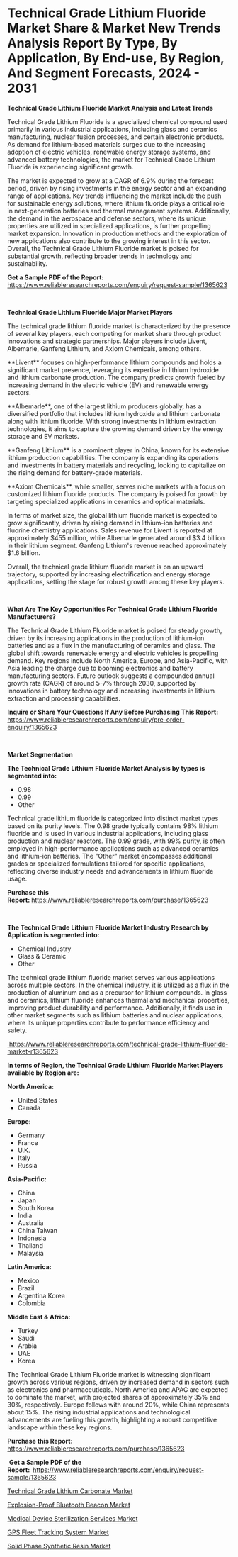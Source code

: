 <p><h1>Technical Grade Lithium Fluoride Market Share & Market New Trends Analysis Report By Type, By Application, By End-use, By Region, And Segment Forecasts, 2024 - 2031</h1></p><p><strong>Technical Grade Lithium Fluoride Market Analysis and Latest Trends</strong></p>
<p><p>Technical Grade Lithium Fluoride is a specialized chemical compound used primarily in various industrial applications, including glass and ceramics manufacturing, nuclear fusion processes, and certain electronic products. As demand for lithium-based materials surges due to the increasing adoption of electric vehicles, renewable energy storage systems, and advanced battery technologies, the market for Technical Grade Lithium Fluoride is experiencing significant growth.</p><p>The market is expected to grow at a CAGR of 6.9% during the forecast period, driven by rising investments in the energy sector and an expanding range of applications. Key trends influencing the market include the push for sustainable energy solutions, where lithium fluoride plays a critical role in next-generation batteries and thermal management systems. Additionally, the demand in the aerospace and defense sectors, where its unique properties are utilized in specialized applications, is further propelling market expansion. Innovation in production methods and the exploration of new applications also contribute to the growing interest in this sector. Overall, the Technical Grade Lithium Fluoride market is poised for substantial growth, reflecting broader trends in technology and sustainability.</p></p>
<p><strong>Get a Sample PDF of the Report:&nbsp;</strong> <a href="https://www.reliableresearchreports.com/enquiry/request-sample/1365623?utm_campaign=8&utm_medium=2&utm_source=Github&utm_content=ia&utm_term=06122024&utm_id=technical-grade-lithium-fluoride">https://www.reliableresearchreports.com/enquiry/request-sample/1365623</a></p>
<p>&nbsp;</p>
<p><strong>Technical Grade Lithium Fluoride Major Market Players</strong></p>
<p><p>The technical grade lithium fluoride market is characterized by the presence of several key players, each competing for market share through product innovations and strategic partnerships. Major players include Livent, Albemarle, Ganfeng Lithium, and Axiom Chemicals, among others.</p><p>**Livent** focuses on high-performance lithium compounds and holds a significant market presence, leveraging its expertise in lithium hydroxide and lithium carbonate production. The company predicts growth fueled by increasing demand in the electric vehicle (EV) and renewable energy sectors.</p><p>**Albemarle**, one of the largest lithium producers globally, has a diversified portfolio that includes lithium hydroxide and lithium carbonate along with lithium fluoride. With strong investments in lithium extraction technologies, it aims to capture the growing demand driven by the energy storage and EV markets.</p><p>**Ganfeng Lithium** is a prominent player in China, known for its extensive lithium production capabilities. The company is expanding its operations and investments in battery materials and recycling, looking to capitalize on the rising demand for battery-grade materials.</p><p>**Axiom Chemicals**, while smaller, serves niche markets with a focus on customized lithium fluoride products. The company is poised for growth by targeting specialized applications in ceramics and optical materials.</p><p>In terms of market size, the global lithium fluoride market is expected to grow significantly, driven by rising demand in lithium-ion batteries and fluorine chemistry applications. Sales revenue for Livent is reported at approximately $455 million, while Albemarle generated around $3.4 billion in their lithium segment. Ganfeng Lithium's revenue reached approximately $1.6 billion.</p><p>Overall, the technical grade lithium fluoride market is on an upward trajectory, supported by increasing electrification and energy storage applications, setting the stage for robust growth among these key players.</p></p>
<p>&nbsp;</p>
<p><strong>What Are The Key Opportunities For Technical Grade Lithium Fluoride Manufacturers?</strong></p>
<p><p>The Technical Grade Lithium Fluoride market is poised for steady growth, driven by its increasing applications in the production of lithium-ion batteries and as a flux in the manufacturing of ceramics and glass. The global shift towards renewable energy and electric vehicles is propelling demand. Key regions include North America, Europe, and Asia-Pacific, with Asia leading the charge due to booming electronics and battery manufacturing sectors. Future outlook suggests a compounded annual growth rate (CAGR) of around 5-7% through 2030, supported by innovations in battery technology and increasing investments in lithium extraction and processing capabilities.</p></p>
<p><strong>Inquire or Share Your Questions If Any Before Purchasing This Report:</strong> <a href="https://www.reliableresearchreports.com/enquiry/pre-order-enquiry/1365623?utm_campaign=8&utm_medium=2&utm_source=Github&utm_content=ia&utm_term=06122024&utm_id=technical-grade-lithium-fluoride">https://www.reliableresearchreports.com/enquiry/pre-order-enquiry/1365623</a></p>
<p>&nbsp;</p>
<p><strong>Market Segmentation</strong></p>
<p><strong>The Technical Grade Lithium Fluoride Market Analysis by types is segmented into:</strong></p>
<p><ul><li>0.98</li><li>0.99</li><li>Other</li></ul></p>
<p><p>Technical grade lithium fluoride is categorized into distinct market types based on its purity levels. The 0.98 grade typically contains 98% lithium fluoride and is used in various industrial applications, including glass production and nuclear reactors. The 0.99 grade, with 99% purity, is often employed in high-performance applications such as advanced ceramics and lithium-ion batteries. The "Other" market encompasses additional grades or specialized formulations tailored for specific applications, reflecting diverse industry needs and advancements in lithium fluoride usage.</p></p>
<p><strong>Purchase this Report:&nbsp;</strong><a href="https://www.reliableresearchreports.com/purchase/1365623?utm_campaign=8&utm_medium=2&utm_source=Github&utm_content=ia&utm_term=06122024&utm_id=technical-grade-lithium-fluoride">https://www.reliableresearchreports.com/purchase/1365623</a></p>
<p>&nbsp;</p>
<p><strong>The Technical Grade Lithium Fluoride Market Industry Research by Application is segmented into:</strong></p>
<p><ul><li>Chemical Industry</li><li>Glass & Ceramic</li><li>Other</li></ul></p>
<p><p>The technical grade lithium fluoride market serves various applications across multiple sectors. In the chemical industry, it is utilized as a flux in the production of aluminum and as a precursor for lithium compounds. In glass and ceramics, lithium fluoride enhances thermal and mechanical properties, improving product durability and performance. Additionally, it finds use in other market segments such as lithium batteries and nuclear applications, where its unique properties contribute to performance efficiency and safety.</p></p>
<p><a href="https://www.reliableresearchreports.com/technical-grade-lithium-fluoride-market-r1365623?utm_campaign=8&utm_medium=2&utm_source=Github&utm_content=ia&utm_term=06122024&utm_id=technical-grade-lithium-fluoride">&nbsp;https://www.reliableresearchreports.com/technical-grade-lithium-fluoride-market-r1365623</a></p>
<p><strong>In terms of Region, the Technical Grade Lithium Fluoride Market Players available by Region are:</strong></p>
<p>
    <p> <strong> North America: </strong>
        <ul>
            <li>United States</li>
            <li>Canada</li>
        </ul>
        </p> 
    <p> <strong> Europe: </strong>
        <ul>
            <li>Germany</li>
            <li>France</li>
            <li>U.K.</li>
            <li>Italy</li>
            <li>Russia</li>
        </ul>
        </p> 
    <p> <strong> Asia-Pacific: </strong>
        <ul>
            <li>China</li>
            <li>Japan</li>
            <li>South Korea</li>
            <li>India</li>
            <li>Australia</li>
            <li>China Taiwan</li>
            <li>Indonesia</li>
            <li>Thailand</li>
            <li>Malaysia</li>
        </ul>
        </p> 
    <p> <strong> Latin America: </strong>
        <ul>
            <li>Mexico</li>
            <li>Brazil</li>
            <li>Argentina Korea</li>
            <li>Colombia</li>
        </ul>
        </p> 
    <p> <strong> Middle East & Africa: </strong>
        <ul>
            <li>Turkey</li>
            <li>Saudi</li>
            <li>Arabia</li>
            <li>UAE</li>
            <li>Korea</li>
        </ul>
    </p>
    </p>
<p><p>The Technical Grade Lithium Fluoride market is witnessing significant growth across various regions, driven by increased demand in sectors such as electronics and pharmaceuticals. North America and APAC are expected to dominate the market, with projected shares of approximately 35% and 30%, respectively. Europe follows with around 20%, while China represents about 15%. The rising industrial applications and technological advancements are fueling this growth, highlighting a robust competitive landscape within these key regions.</p></p>
<p><strong>Purchase this Report: </strong><a href="https://www.reliableresearchreports.com/purchase/1365623?utm_campaign=8&utm_medium=2&utm_source=Github&utm_content=ia&utm_term=06122024&utm_id=technical-grade-lithium-fluoride">https://www.reliableresearchreports.com/purchase/1365623</a></p>
<p>&nbsp;<strong>Get a Sample PDF of the Report:&nbsp;&nbsp;</strong><a href="https://www.reliableresearchreports.com/enquiry/request-sample/1365623?utm_campaign=8&utm_medium=2&utm_source=Github&utm_content=ia&utm_term=06122024&utm_id=technical-grade-lithium-fluoride">https://www.reliableresearchreports.com/enquiry/request-sample/1365623</a></p>
<p><strong></strong></p>
<p><p><a href="https://github.com/AfsanaMia652/Market-Research-Report-List-1/blob/main/technical-grade-lithium-carbonate-market.md?utm_campaign=8&utm_medium=2&utm_source=Github&utm_content=ia&utm_term=06122024&utm_id=technical-grade-lithium-fluoride">Technical Grade Lithium Carbonate Market</a></p><p><a href="https://issuu.com/reportprime-2/docs/explosion-proof-bluetooth-beacon-market-size-2030.?utm_campaign=8&utm_medium=2&utm_source=Github&utm_content=ia&utm_term=06122024&utm_id=technical-grade-lithium-fluoride">Explosion-Proof Bluetooth Beacon Market</a></p><p><a href="https://www.linkedin.com/pulse/medical-device-sterilization-services-market-research-muydc?utm_campaign=8&utm_medium=2&utm_source=Github&utm_content=ia&utm_term=06122024&utm_id=technical-grade-lithium-fluoride">Medical Device Sterilization Services Market</a></p><p><a href="https://www.linkedin.com/pulse/gps-fleet-tracking-system-market-analysis-report-2024-2031-y3pbc?utm_campaign=8&utm_medium=2&utm_source=Github&utm_content=ia&utm_term=06122024&utm_id=technical-grade-lithium-fluoride">GPS Fleet Tracking System Market</a></p><p><a href="https://issuu.com/reportprime-2/docs/solid-phase-synthetic-resin-market-size-2030.pptx?utm_campaign=8&utm_medium=2&utm_source=Github&utm_content=ia&utm_term=06122024&utm_id=technical-grade-lithium-fluoride">Solid Phase Synthetic Resin Market</a></p></p>